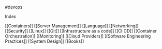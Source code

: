 #devops


Index

[[Containers]]
[[Server Management]]
[[Language]]
[[Networking]]
[[Security]]
[[Linux]]
[[Git]]
[[Infrastructure as a code]]
[[CI CD]]
[[Container Orchestration]]
[[Monitoring]]
[[Cloud Providers]]
[[Software Engineering Practices]]
[[System Design]]
[[Books]]

